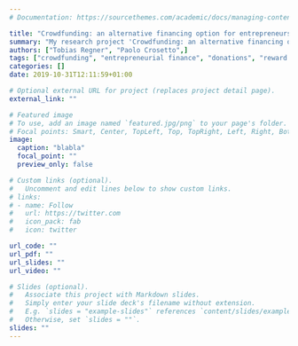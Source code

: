 ```yaml
---
# Documentation: https://sourcethemes.com/academic/docs/managing-content/

title: "Crowdfunding: an alternative financing option for entrepreneurs and creators?"
summary: "My research project 'Crowdfunding: an alternative financing option for entrepreneurs and creators?' is financed by the DFG. Here's an overview of the project's output so far:."
authors: ["Tobias Regner", "Paolo Crosetto",]
tags: ["crowdfunding", "entrepreneurial finance", "donations", "reward levels", "identity", "self-image", "social-image"]
categories: []
date: 2019-10-31T12:11:59+01:00

# Optional external URL for project (replaces project detail page).
external_link: ""

# Featured image
# To use, add an image named `featured.jpg/png` to your page's folder.
# Focal points: Smart, Center, TopLeft, Top, TopRight, Left, Right, BottomLeft, Bottom, BottomRight.
image:
  caption: "blabla"
  focal_point: ""
  preview_only: false

# Custom links (optional).
#   Uncomment and edit lines below to show custom links.
# links:
# - name: Follow
#   url: https://twitter.com
#   icon_pack: fab
#   icon: twitter

url_code: ""
url_pdf: ""
url_slides: ""
url_video: ""

# Slides (optional).
#   Associate this project with Markdown slides.
#   Simply enter your slide deck's filename without extension.
#   E.g. `slides = "example-slides"` references `content/slides/example-slides.md`.
#   Otherwise, set `slides = ""`.
slides: ""
---
```

